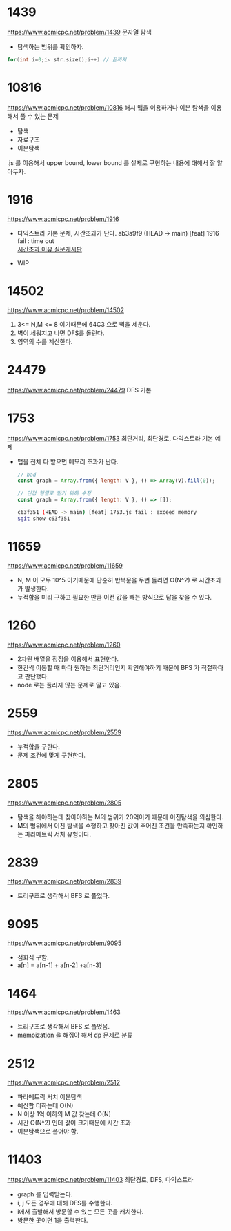 # 1439

https://www.acmicpc.net/problem/1439
문자열 탐색

- 탐색하는 범위를 확인하자.

```c++
for(int i=0;i< str.size();i++) // 끝까지
```

# 10816

https://www.acmicpc.net/problem/10816
해시 맵을 이용하거나 이분 탐색을 이용해서 풀 수 있는 문제

- 탐색
- 자료구조
- 이분탐색

.js 를 이용해서 upper bound, lower bound 를 실제로 구현하는 내용에 대해서 잘 알아두자.

# 1916

https://www.acmicpc.net/problem/1916

- 다익스트라 기본 문제,
  시간초과가 난다. ab3a9f9 (HEAD -> main) [feat] 1916 fail : time out  
  [시간초과 이유 질문게시판](https://www.acmicpc.net/board/view/120158)

- WIP

# 14502

https://www.acmicpc.net/problem/14502

1. 3<= N,M <= 8 이기때문에 64C3 으로 벽을 세운다.
2. 벽이 세워지고 나면 DFS를 돌린다.
3. 영역의 수를 계산한다.

# 24479

https://www.acmicpc.net/problem/24479
DFS 기본

# 1753

https://www.acmicpc.net/problem/1753
최단거리, 최단경로, 다익스트라 기본 예제

- 맵을 전체 다 받으면 메모리 초과가 난다.

  ```js
  // bad
  const graph = Array.from({ length: V }, () => Array(V).fill(0));
  ```

  ```js
  // 인접 행렬로 받기 위해 수정
  const graph = Array.from({ length: V }, () => []);
  ```

  ```bash
  c63f351 (HEAD -> main) [feat] 1753.js fail : exceed memory
  $git show c63f351
  ```

# 11659

https://www.acmicpc.net/problem/11659

- N, M 이 모두 10^5 이기때문에 단순히 반복문을 두번 돌리면 O(N^2) 로 시간초과가 발생한다.
- 누적합을 미리 구하고 필요한 만큼 이전 값을 빼는 방식으로 답을 찾을 수 있다.

# 1260

https://www.acmicpc.net/problem/1260

- 2차원 배열을 정점을 이용해서 표현한다.
- 한칸씩 이동할 때 마다 원하는 최단거리인지 확인해야하기 때문에 BFS 가 적절하다고 판단했다.
- node 로는 풀리지 않는 문제로 알고 있음.

# 2559

https://www.acmicpc.net/problem/2559

- 누적합을 구한다.
- 문제 조건에 맞게 구현한다.

# 2805

https://www.acmicpc.net/problem/2805

- 탐색을 해야하는데 찾아야하는 M의 범위가 20억이기 때문에 이진탐색을 의심한다.
- M의 범위에서 이진 탐색을 수행하고 찾아진 값이 주어진 조건을 만족하는지 확인하는 파라메트릭 서치 유형이다.

# 2839

https://www.acmicpc.net/problem/2839

- 트리구조로 생각해서 BFS 로 풀었다.

# 9095

https://www.acmicpc.net/problem/9095

- 점화식 구함.
- a[n] = a[n-1] + a[n-2] +a[n-3]

# 1464

https://www.acmicpc.net/problem/1463

- 트리구조로 생각해서 BFS 로 풀었음.
- memoization 을 해줘야 해서 dp 문제로 분류

# 2512

https://www.acmicpc.net/problem/2512

- 파라메트릭 서치 이분탐색
- 예산합 더하는데 O(N)
- N 이상 1억 이하의 M 값 찾는데 O(N)
- 시간 O(N^2) 인데 값이 크기때문에 시간 초과
- 이분탐색으로 풀어야 함.

# 11403

https://www.acmicpc.net/problem/11403
최단경로, DFS, 다익스트라

- graph 를 입력받는다.
- i, j 모든 경우에 대해 DFS를 수행한다.
- i에서 출발해서 방문할 수 있는 모든 곳을 캐치한다.
- 방문한 곳이면 1을 출력한다.
